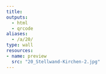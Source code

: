 ```yaml
---
title:
outputs:
  - html
  - qrcode
aliases:
  - /a/20/
type: wall
resources:
- name: preview
  src: "20_Stellwand-Kirchen-2.jpg"  
---
```

